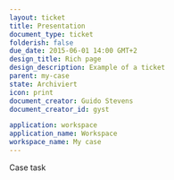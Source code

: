 ```yaml
---
layout: ticket
title: Presentation
document_type: ticket
folderish: false
due_date: 2015-06-01 14:00 GMT+2
design_title: Rich page
design_description: Example of a ticket
parent: my-case
state: Archiviert
icon: print
document_creator: Guido Stevens
document_creator_id: gyst

application: workspace
application_name: Workspace
workspace_name: My case
---
```


Case task
